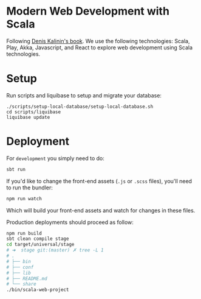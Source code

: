 # Modern Web Development with Scala

Following [Denis Kalinin's book](https://leanpub.com/modern-web-development-with-scala). We use the following technologies: Scala, Play, Akka, Javascript, and React to explore web development using Scala technologies.

# Setup

Run scripts and liquibase to setup and migrate your database:

```
./scripts/setup-local-database/setup-local-database.sh
cd scripts/liquibase
liquibase update
```

# Deployment

For `development` you simply need to do:

```sh
sbt run
```

If you'd like to change the front-end assets (`.js` or `.scss` files), you'll need to run the bundler:

```sh
npm run watch
```

Which will build your front-end assets and watch for changes in these files.

Production deployments should proceed as follow:

```sh
npm run build
sbt clean compile stage
cd target/universal/stage
# ➜  stage git:(master) ✗ tree -L 1
# .
# ├── bin
# ├── conf
# ├── lib
# ├── README.md
# └── share
./bin/scala-web-project
```
